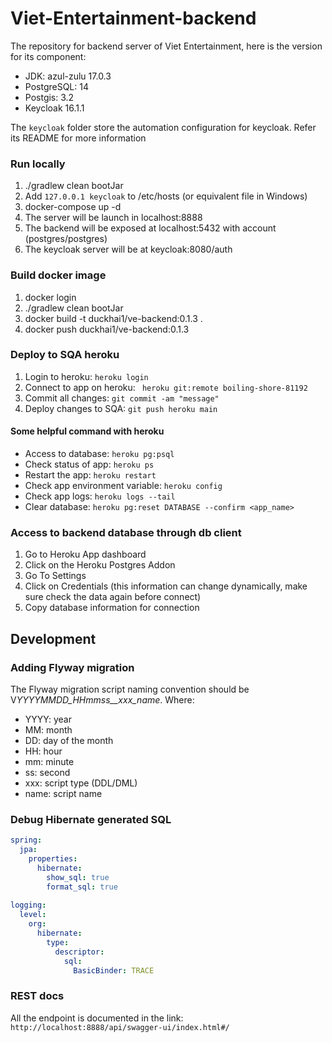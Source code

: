 # Viet-Entertainment-backend

The repository for backend server of Viet Entertainment, here is the version for its component:
  - JDK: azul-zulu 17.0.3
  - PostgreSQL: 14
  - Postgis: 3.2
  - Keycloak 16.1.1 

The `keycloak` folder store the automation configuration for keycloak. Refer its README for more information

### Run locally
1. ./gradlew clean bootJar 
2. Add `127.0.0.1 keycloak` to /etc/hosts (or equivalent file in Windows)
3. docker-compose up -d
4. The server will be launch in localhost:8888
5. The backend will be exposed at localhost:5432 with account (postgres/postgres)
6. The keycloak server will be at keycloak:8080/auth

### Build docker image
1. docker login
2. ./gradlew clean bootJar
3. docker build -t duckhai1/ve-backend:0.1.3 .
4. docker push duckhai1/ve-backend:0.1.3

### Deploy to SQA heroku 
1. Login to heroku: `heroku login`
2. Connect to app on heroku: ` heroku git:remote boiling-shore-81192`
3. Commit all changes: `git commit -am "message"`
4. Deploy changes to SQA: `git push heroku main`


#### Some helpful command with heroku
* Access to database: `heroku pg:psql`
* Check status of app: `heroku ps`
* Restart the app: `heroku restart`
* Check app environment variable: `heroku config` 
* Check app logs: `heroku logs --tail`
* Clear database: `heroku pg:reset DATABASE --confirm <app_name>`

### Access to backend database through db client
1. Go to Heroku App dashboard
2. Click on the Heroku Postgres Addon
3. Go To Settings
4. Click on Credentials (this information can change dynamically, make sure check the data again before connect)
5. Copy database information for connection


## Development ##

### Adding Flyway migration ### 
The Flyway migration script naming convention should be V*YYYYMMDD_HHmmss__xxx_name*.
Where:
  - YYYY: year
  - MM: month
  - DD: day of the month
  - HH: hour 
  - mm: minute 
  - ss: second
  - xxx: script type (DDL/DML)
  - name: script name

### Debug Hibernate generated SQL 
```yaml
spring:
  jpa:
    properties:
      hibernate:
        show_sql: true    
        format_sql: true   
        
logging:
  level:
    org:
      hibernate:
        type:
          descriptor:
            sql:
              BasicBinder: TRACE
```

### REST docs ###
All the endpoint is documented in the link: `http://localhost:8888/api/swagger-ui/index.html#/`